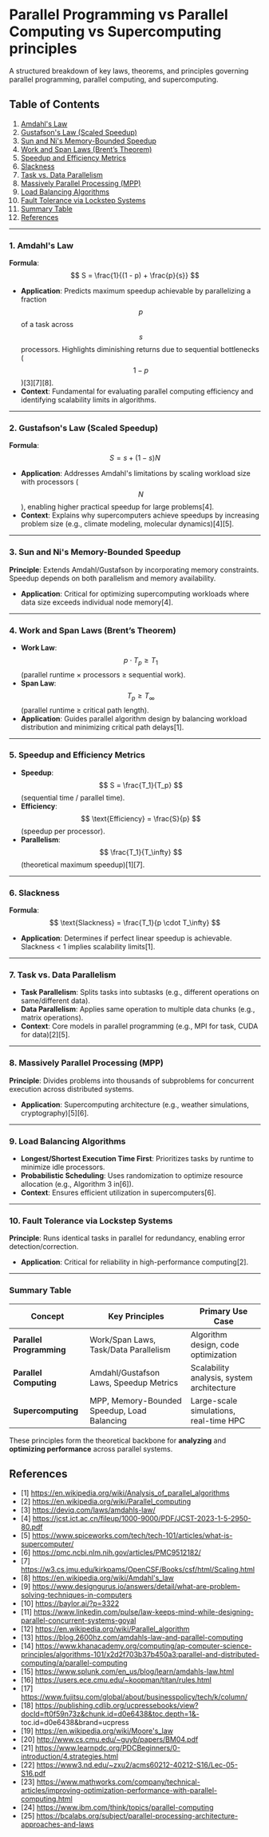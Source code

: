# Parallel Programming vs Parallel Computing vs Supercomputing principles   

A structured breakdown of key laws, theorems, and principles governing parallel programming, parallel computing, and supercomputing.

## Table of Contents

1. [Amdahl's Law](#1-amdahls-law)  
2. [Gustafson's Law (Scaled Speedup)](#2-gustafsons-law-scaled-speedup)  
3. [Sun and Ni's Memory-Bounded Speedup](#3-sun-and-nis-memory-bounded-speedup)  
4. [Work and Span Laws (Brent’s Theorem)](#4-work-and-span-laws-brents-theorem)  
5. [Speedup and Efficiency Metrics](#5-speedup-and-efficiency-metrics)  
6. [Slackness](#6-slackness)  
7. [Task vs. Data Parallelism](#7-task-vs-data-parallelism)  
8. [Massively Parallel Processing (MPP)](#8-massively-parallel-processing-mpp)  
9. [Load Balancing Algorithms](#9-load-balancing-algorithms)  
10. [Fault Tolerance via Lockstep Systems](#10-fault-tolerance-via-lockstep-systems)  
11. [Summary Table](#summary-table)  
12. [References](#references)  

---

### **1. Amdahl's Law**  
**Formula**:  
$$ S = \frac{1}{(1 - p) + \frac{p}{s}} $$  
- **Application**: Predicts maximum speedup achievable by parallelizing a fraction $$ p $$ of a task across $$ s $$ processors. Highlights diminishing returns due to sequential bottlenecks ($$ 1 - p $$)[3][7][8].  
- **Context**: Fundamental for evaluating parallel computing efficiency and identifying scalability limits in algorithms.  

---

### **2. Gustafson's Law (Scaled Speedup)**  
**Formula**:  
$$ S = s + (1 - s)N $$  
- **Application**: Addresses Amdahl's limitations by scaling workload size with processors ($$ N $$), enabling higher practical speedup for large problems[4].  
- **Context**: Explains why supercomputers achieve speedups by increasing problem size (e.g., climate modeling, molecular dynamics)[4][5].  

---

### **3. Sun and Ni's Memory-Bounded Speedup**  
**Principle**: Extends Amdahl/Gustafson by incorporating memory constraints. Speedup depends on both parallelism and memory availability.  
- **Application**: Critical for optimizing supercomputing workloads where data size exceeds individual node memory[4].  

---

### **4. Work and Span Laws (Brent’s Theorem)**  
- **Work Law**: $$ p \cdot T_p \geq T_1 $$ (parallel runtime × processors ≥ sequential work).  
- **Span Law**: $$ T_p \geq T_\infty $$ (parallel runtime ≥ critical path length).  
- **Application**: Guides parallel algorithm design by balancing workload distribution and minimizing critical path delays[1].  

---

### **5. Speedup and Efficiency Metrics**  
- **Speedup**: $$ S = \frac{T_1}{T_p} $$ (sequential time / parallel time).  
- **Efficiency**: $$ \text{Efficiency} = \frac{S}{p} $$ (speedup per processor).  
- **Parallelism**: $$ \frac{T_1}{T_\infty} $$ (theoretical maximum speedup)[1][7].  

---

### **6. Slackness**  
**Formula**:  
$$ \text{Slackness} = \frac{T_1}{p \cdot T_\infty} $$  
- **Application**: Determines if perfect linear speedup is achievable. Slackness < 1 implies scalability limits[1].  

---

### **7. Task vs. Data Parallelism**  
- **Task Parallelism**: Splits tasks into subtasks (e.g., different operations on same/different data).  
- **Data Parallelism**: Applies same operation to multiple data chunks (e.g., matrix operations).  
- **Context**: Core models in parallel programming (e.g., MPI for task, CUDA for data)[2][5].  

---

### **8. Massively Parallel Processing (MPP)**  
**Principle**: Divides problems into thousands of subproblems for concurrent execution across distributed systems.  
- **Application**: Supercomputing architecture (e.g., weather simulations, cryptography)[5][6].  

---

### **9. Load Balancing Algorithms**  
- **Longest/Shortest Execution Time First**: Prioritizes tasks by runtime to minimize idle processors.  
- **Probabilistic Scheduling**: Uses randomization to optimize resource allocation (e.g., Algorithm 3 in[6]).  
- **Context**: Ensures efficient utilization in supercomputers[6].  

---

### **10. Fault Tolerance via Lockstep Systems**  
**Principle**: Runs identical tasks in parallel for redundancy, enabling error detection/correction.  
- **Application**: Critical for reliability in high-performance computing[2].  

---

### **Summary Table**  

| **Concept**          | **Key Principles**                              | **Primary Use Case**                    |  
|-----------------------|------------------------------------------------|-----------------------------------------|  
| **Parallel Programming** | Work/Span Laws, Task/Data Parallelism         | Algorithm design, code optimization     |  
| **Parallel Computing**   | Amdahl/Gustafson Laws, Speedup Metrics        | Scalability analysis, system architecture |  
| **Supercomputing**       | MPP, Memory-Bounded Speedup, Load Balancing   | Large-scale simulations, real-time HPC   |  

These principles form the theoretical backbone for **analyzing** and **optimizing performance** across parallel systems.

## References

- [1] https://en.wikipedia.org/wiki/Analysis_of_parallel_algorithms
- [2] https://en.wikipedia.org/wiki/Parallel_computing
- [3] https://deviq.com/laws/amdahls-law/
- [4] https://jcst.ict.ac.cn/fileup/1000-9000/PDF/JCST-2023-1-5-2950-80.pdf
- [5] https://www.spiceworks.com/tech/tech-101/articles/what-is-supercomputer/
- [6] https://pmc.ncbi.nlm.nih.gov/articles/PMC9512182/
- [7] https://w3.cs.jmu.edu/kirkpams/OpenCSF/Books/csf/html/Scaling.html
- [8] https://en.wikipedia.org/wiki/Amdahl's_law
- [9] https://www.designgurus.io/answers/detail/what-are-problem-solving-techniques-in-computers
- [10] https://baylor.ai/?p=3322
- [11] https://www.linkedin.com/pulse/law-keeps-mind-while-designing-parallel-concurrent-systems-goyal
- [12] https://en.wikipedia.org/wiki/Parallel_algorithm
- [13] https://blog.2600hz.com/amdahls-law-and-parallel-computing
- [14] https://www.khanacademy.org/computing/ap-computer-science-principles/algorithms-101/x2d2f703b37b450a3:parallel-and-distributed-computing/a/parallel-computing
- [15] https://www.splunk.com/en_us/blog/learn/amdahls-law.html
- [16] https://users.ece.cmu.edu/~koopman/titan/rules.html
- [17] https://www.fujitsu.com/global/about/businesspolicy/tech/k/column/
- [18] https://publishing.cdlib.org/ucpressebooks/view?docId=ft0f59n73z&chunk.id=d0e6438&toc.depth=1&- toc.id=d0e6438&brand=ucpress
- [19] https://en.wikipedia.org/wiki/Moore's_law
- [20] http://www.cs.cmu.edu/~guyb/papers/BM04.pdf
- [21] https://www.learnpdc.org/PDCBeginners/0-introduction/4.strategies.html
- [22] https://www3.nd.edu/~zxu2/acms60212-40212-S16/Lec-05-S16.pdf
- [23] https://www.mathworks.com/company/technical-articles/improving-optimization-performance-with-parallel-computing.html
- [24] https://www.ibm.com/think/topics/parallel-computing
- [25] https://bcalabs.org/subject/parallel-processing-architecture-approaches-and-laws